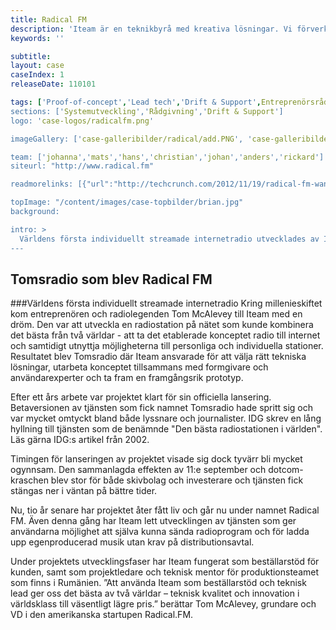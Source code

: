 ```yaml
---
title: Radical FM
description: 'Iteam är en teknikbyrå med kreativa lösningar. Vi förverkligar dina idéer.'
keywords: ''

subtitle:
layout: case
caseIndex: 1
releaseDate: 110101

tags: ['Proof-of-concept','Lead tech','Drift & Support',Entreprenörsrådgivning','Rådgivning']
sections: ['Systemutveckling','Rådgivning','Drift & Support']
logo: 'case-logos/radicalfm.png'

imageGallery: ['case-galleribilder/radical/add.PNG', 'case-galleribilder/radical/mystation.PNG', 'case-galleribilder/radical/nowplaying.PNG', 'case-galleribilder/radical/playlist.PNG', 'case-galleribilder/radical/search.PNG', 'case-galleribilder/radical/myprofile.PNG']

team: ['johanna','mats','hans','christian','johan','anders','rickard']
siteurl: "http://www.radical.fm"

readmorelinks: [{"url":"http://techcrunch.com/2012/11/19/radical-fm-wants-to-go-after-spotify-with-an-ad-free-listener-supported-streamed-music-service/","title":"Artikel - Techcrunch"},{"url":"http://thenextweb.com/media/2012/11/20/radical-fm-throws-its-hat-into-the-music-streaming-ring-with/","title":"Artikel - The Next Web"},{"url":"http://radiodirect.com/blog/index.php/how-to-be-rad-an-interview-with-radical-fms-creator-thomas-mcalevey-part-1/","title":"Intervju med Thomas"}]

topImage: "/content/images/case-topbilder/brian.jpg"
background:

intro: >
  Världens första individuellt streamade internetradio utvecklades av Iteam.
---
```


## Tomsradio som blev Radical FM
###Världens första individuellt streamade internetradio
Kring millenieskiftet kom entreprenören och radiolegenden Tom McAlevey till Iteam med en dröm. Den var att utveckla en radiostation på nätet som kunde kombinera det bästa från två världar - att ta det etablerade konceptet radio till internet och samtidigt utnyttja möjligheterna till personliga och individuella stationer. Resultatet blev Tomsradio där Iteam ansvarade för att välja rätt tekniska lösningar, utarbeta konceptet tillsammans med formgivare och användarexperter och ta fram en framgångsrik prototyp.

Efter ett års arbete var projektet klart för sin officiella lansering. Betaversionen av tjänsten som fick namnet Tomsradio hade spritt sig och var mycket omtyckt bland både lyssnare och journalister. IDG skrev en lång hyllning till tjänsten som de benämnde "Den bästa radiostationen i världen". Läs gärna IDG:s artikel från 2002.

Timingen för lanseringen av projektet visade sig dock tyvärr bli mycket ogynnsam. Den sammanlagda effekten av 11:e september och dotcom-kraschen blev stor för både skivbolag och investerare och tjänsten fick stängas ner i väntan på bättre tider.

Nu, tio år senare har projektet åter fått liv och går nu under namnet Radical FM. Även denna gång har Iteam lett utvecklingen av tjänsten som ger användarna möjlighet att själva kunna sända radioprogram och för ladda upp egenproducerad musik utan krav på distributionsavtal.

Under projektets utvecklingsfaser har Iteam fungerat som beställarstöd för kunden, samt som projektledare och teknisk mentor för produktionsteamet som finns i Rumänien. ”Att använda Iteam som beställarstöd och teknisk lead ger oss det bästa av två världar – teknisk kvalitet och innovation i världsklass till väsentligt lägre pris.” berättar Tom McAlevey, grundare och VD i den amerikanska startupen Radical.FM.